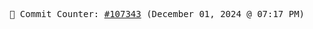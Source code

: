 <p align="center">
    <samp>
        📮 Commit Counter: <a href="https://github.com/Javascript-void0/Javascript-void0/commits/main">#107343</a> (December 01, 2024 @ 07:17 PM)
    </samp>
</p>
